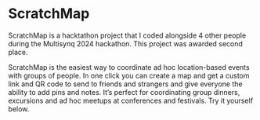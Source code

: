 # ScratchMap
ScratchMap is a hacktathon project that I coded alongside 4 other people during the Multisynq 2024 hackathon. This project was awarded second place.

ScratchMap is the easiest way to coordinate ad hoc location-based events with groups of people. In one click you can create a map and get a custom link and QR code to send to friends and strangers and give everyone the ability to add pins and notes. It’s perfect for coordinating group dinners, excursions and ad hoc meetups at conferences and festivals. Try it yourself below.
